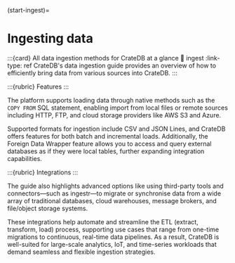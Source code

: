 (start-ingest)=
# Ingesting data

:::{card} All data ingestion methods for CrateDB at a glance 
:link: ingest
:link-type: ref
CrateDB's data ingestion guide provides an overview of how to efficiently bring
data from various sources into CrateDB.
:::

:::{rubric} Features
:::

The platform supports loading data through native methods such as the
`COPY FROM` SQL statement, enabling import from local files or remote sources
including HTTP, FTP, and cloud storage providers like AWS S3 and Azure.

Supported formats for ingestion include CSV and JSON Lines, and CrateDB offers
features for both batch and incremental loads. Additionally, the Foreign Data
Wrapper feature allows you to access and query external databases as if they
were local tables, further expanding integration capabilities.

:::{rubric} Integrations
:::

The guide also highlights advanced options like using third-party tools and
connectors—such as ingestr—to migrate or synchronise data from a wide array
of traditional databases, cloud warehouses, message brokers, and file/object
storage systems.

These integrations help automate and streamline the ETL (extract, transform,
load) process, supporting use cases that range from one-time migrations to
continuous, real-time data pipelines. As a result, CrateDB is well-suited
for large-scale analytics, IoT, and time-series workloads that demand
seamless and flexible ingestion strategies.
